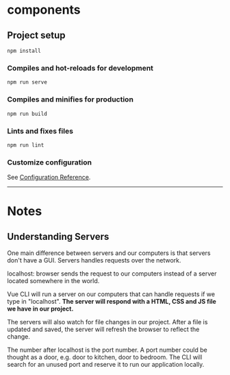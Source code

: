 # components

## Project setup
```
npm install
```

### Compiles and hot-reloads for development
```
npm run serve
```

### Compiles and minifies for production
```
npm run build
```

### Lints and fixes files
```
npm run lint
```

### Customize configuration
See [Configuration Reference](https://cli.vuejs.org/config/).

<hr />

# Notes

## Understanding Servers
One main difference between servers and our computers is that servers don't have a GUI. Servers handles requests over the network. 

localhost: browser sends the request to our computers instead of a server located somewhere in the world. 

Vue CLI will run a server on our computers that can handle requests if we type in "localhost". __The server will respond with a HTML, CSS and JS file we have in our project.__

The servers will also watch for file changes in our project. After a file is updated and saved, the server will refresh the browser to reflect the change. 

The number after localhost is the port number. A port number could be thought as a door, e.g. door to kitchen, door to bedroom. The CLI will search for an unused port and reserve it to run our application locally. 




